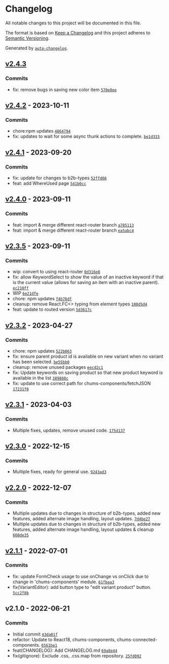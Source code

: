 # Changelog

All notable changes to this project will be documented in this file.

The format is based on [Keep a Changelog](https://keepachangelog.com/en/1.0.0/)
and this project adheres to [Semantic Versioning](https://semver.org/spec/v2.0.0.html).

Generated by [`auto-changelog`](https://github.com/CookPete/auto-changelog).

## [v2.4.3](https://github.com/ChumsInc/b2b-products/compare/v2.4.2...v2.4.3)

### Commits

- fix: remove bugs in saving new color item [`570e0ee`](https://github.com/ChumsInc/b2b-products/commit/570e0eebf0cb8b092c72f89104af3187eebef1a3)

## [v2.4.2](https://github.com/ChumsInc/b2b-products/compare/v2.4.1...v2.4.2) - 2023-10-11

### Commits

- chore:npm updates [`4864794`](https://github.com/ChumsInc/b2b-products/commit/4864794310dd997d1241e4bf486df66fe5a922dd)
- fix: updates to wait for some async thunk actions to complete. [`be1d315`](https://github.com/ChumsInc/b2b-products/commit/be1d315b01b778ac46ecbf25a82eff32122d0697)

## [v2.4.1](https://github.com/ChumsInc/b2b-products/compare/v2.4.0...v2.4.1) - 2023-09-20

### Commits

- fix: update for changes to b2b-types [`52ffd66`](https://github.com/ChumsInc/b2b-products/commit/52ffd66e468cbf0e737e855598360529e69b9244)
- feat: add WhereUsed page [`541b0cc`](https://github.com/ChumsInc/b2b-products/commit/541b0cc9d49c18eb5799ca3ba03ec5797572e191)

## [v2.4.0](https://github.com/ChumsInc/b2b-products/compare/v2.3.5...v2.4.0) - 2023-09-11

### Commits

- feat: import & merge different react-router branch [`a785113`](https://github.com/ChumsInc/b2b-products/commit/a785113f60bfa57b0848ab406caf6a0313628624)
- feat: import & merge different react-router branch [`ea5abc4`](https://github.com/ChumsInc/b2b-products/commit/ea5abc4481a62913108bc93c25b7a190920269da)

## [v2.3.5](https://github.com/ChumsInc/b2b-products/compare/v2.3.2...v2.3.5) - 2023-09-11

### Commits

- wip: convert to using react-router [`0d316e8`](https://github.com/ChumsInc/b2b-products/commit/0d316e80daa61887974f71eedf049a701e1538e7)
- fix: allow KeywordSelect to show the value of an inactive keyword if that is the current value (allows for saving an item with an inactive parent). [`ec210ff`](https://github.com/ChumsInc/b2b-products/commit/ec210ff6ae562155f40926d32407f6f8893ad9a1)
- WIP [`6e21dfe`](https://github.com/ChumsInc/b2b-products/commit/6e21dfe121e30e750bdb750705110cc4c738ec6e)
- chore: npm updates [`f4b76df`](https://github.com/ChumsInc/b2b-products/commit/f4b76dfb65ba47c57bcd4cc7a929218919fda5f2)
- cleanup: remove React.FC&lt;&gt; typing from element types [`180d5d4`](https://github.com/ChumsInc/b2b-products/commit/180d5d45cebac364dc935d47fd0109007fc87c8b)
- feat: update to routed version [`5d3617c`](https://github.com/ChumsInc/b2b-products/commit/5d3617c7bf7353c2cbc0a103ce1bbaaf6141d163)

## [v2.3.2](https://github.com/ChumsInc/b2b-products/compare/v2.3.1...v2.3.2) - 2023-04-27

### Commits

- chore: npm updates [`522b063`](https://github.com/ChumsInc/b2b-products/commit/522b0633035e1a88d9249379150f76c075dcf721)
- fix: ensure parent product id is available on new variant when no variant has been selected. [`be55bb0`](https://github.com/ChumsInc/b2b-products/commit/be55bb05a8b6f79e50b58ce4d67ef7b6ca5cffe4)
- cleanup: remove unused packages [`eecd2c1`](https://github.com/ChumsInc/b2b-products/commit/eecd2c198f080ff4529eb859fb7b446c235e015b)
- fix: Update keywords on saving product so that new product keyword is available in the list [`389860c`](https://github.com/ChumsInc/b2b-products/commit/389860c557b97e5be13e05917514611ee3b44376)
- fix: update to use correct path for chums-components/fetchJSON [`17231f0`](https://github.com/ChumsInc/b2b-products/commit/17231f05a1a24d8c82c39a7846bf6d1018b17926)

## [v2.3.1](https://github.com/ChumsInc/b2b-products/compare/v2.3.0...v2.3.1) - 2023-04-03

### Commits

- Multiple fixes, updates, remove unused code. [`175d137`](https://github.com/ChumsInc/b2b-products/commit/175d137838ca4f0a33c285bc2e24f7101d747878)

## [v2.3.0](https://github.com/ChumsInc/b2b-products/compare/v2.2.0...v2.3.0) - 2022-12-15

### Commits

- Multiple fixes, ready for general use. [`9243ad3`](https://github.com/ChumsInc/b2b-products/commit/9243ad3f92bd62a0faa347549adf68bdff2e8d58)

## [v2.2.0](https://github.com/ChumsInc/b2b-products/compare/v2.1.1...v2.2.0) - 2022-12-07

### Commits

- Multiple updates due to changes in structure of b2b-types, added new features, added alternate image handling, layout updates. [`7d4be27`](https://github.com/ChumsInc/b2b-products/commit/7d4be272f43110d0660777223f82b69fa32fae75)
- Multiple updates due to changes in structure of b2b-types, added new features, added alternate image handling, layout updates & cleanup [`660de35`](https://github.com/ChumsInc/b2b-products/commit/660de35d2e44f91d808ba59c9ca9b6fc088c8037)

## [v2.1.1](https://github.com/ChumsInc/b2b-products/compare/v2.1.0...v2.1.1) - 2022-07-01

### Commits

- fix: update FormCheck usage to use onChange vs onClick due to change in 'chums-components' medule. [`61fbaa3`](https://github.com/ChumsInc/b2b-products/commit/61fbaa3a795a36d926c2fd4b141d636e63e6d16f)
- fix(VariantEditor): add button type to "edit variant product" button. [`5cc2f8b`](https://github.com/ChumsInc/b2b-products/commit/5cc2f8bbd804841e71e32ee23c1a41162b48cf20)

## v2.1.0 - 2022-06-21

### Commits

- Initial commit [`43da01f`](https://github.com/ChumsInc/b2b-products/commit/43da01f16d57559818f15fe431d56046b730e5bf)
- refactor: Update to React18, chums-components, chums-connected-components. [`6561be1`](https://github.com/ChumsInc/b2b-products/commit/6561be1f576c3b19f9212fa1c90abdccf5c5abee)
- feat(CHANGELOG): Add CHANGELOG.md [`69a8e44`](https://github.com/ChumsInc/b2b-products/commit/69a8e446d55900fc2ce6ef98d668646fd586f8fe)
- fix(gitignore): Exclude .css, .css.map from repository. [`25fd092`](https://github.com/ChumsInc/b2b-products/commit/25fd0928bc02f04338322ba22f8bdd978babf651)
